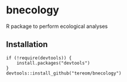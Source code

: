 # bnecology
R package to perform ecological analyses

## Installation

```
if (!require(devtools)) {
    install.packages("devtools")
}
devtools::install_github("tereom/bnecology")
```


